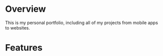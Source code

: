 # Overview

This is my personal portfolio, including all of my projects from mobile apps to websites.

# Features


